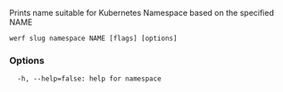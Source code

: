 Prints name suitable for Kubernetes Namespace based on the specified NAME

```
werf slug namespace NAME [flags] [options]
```

### Options

```
  -h, --help=false: help for namespace
```

